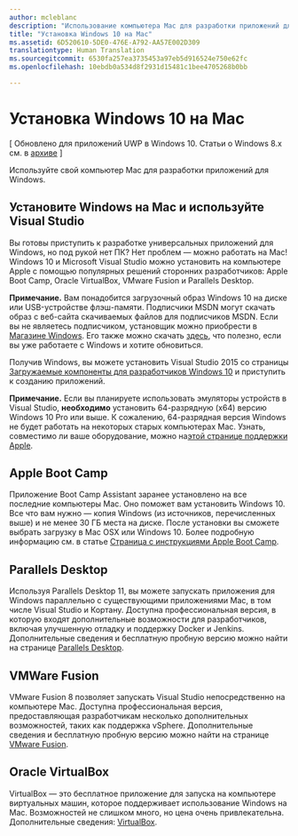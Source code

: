 ```yaml
---
author: mcleblanc
description: "Использование компьютера Mac для разработки приложений для Windows."
title: "Установка Windows 10 на Mac"
ms.assetid: 6D520610-5DE0-476E-A792-AA57E002D309
translationtype: Human Translation
ms.sourcegitcommit: 6530fa257ea3735453a97eb5d916524e750e62fc
ms.openlocfilehash: 10ebdb0a534d8f2931d15481c1bee4705268b0bb

---
```


# Установка Windows 10 на Mac

\[ Обновлено для приложений UWP в Windows 10. Статьи о Windows 8.x см. в [архиве](http://go.microsoft.com/fwlink/p/?linkid=619132) \]

Используйте свой компьютер Mac для разработки приложений для Windows.

## Установите Windows на Mac и используйте Visual Studio

Вы готовы приступить к разработке универсальных приложений для Windows, но под рукой нет ПК? Нет проблем — можно работать на Mac! Windows 10 и Microsoft Visual Studio можно установить на компьютере Apple с помощью популярных решений сторонних разработчиков: Apple Boot Camp, Oracle VirtualBox, VMware Fusion и Parallels Desktop.

**Примечание.**  Вам понадобится загрузочный образ Windows 10 на диске или USB-устройстве флэш-памяти. Подписчики MSDN могут скачать образ с веб-сайта скачиваемых файлов для подписчиков MSDN. Если вы не являетесь подписчиком, установщик можно приобрести в [Магазине Windows](http://apps.microsoft.com/windows/app). Его также можно скачать [здесь](http://go.microsoft.com/fwlink/?LinkId=623906), что полезно, если вы уже работаете с Windows и хотите обновиться.

Получив Windows, вы можете установить Visual Studio 2015 со страницы [Загружаемые компоненты для разработчиков Windows 10](http://go.microsoft.com/fwlink/p/?LinkId=302144) и приступить к созданию приложений.

**Примечание.**  Если вы планируете использовать эмуляторы устройств в Visual Studio, **необходимо** установить 64-разрядную (x64) версию Windows 10 Pro или выше. К сожалению, 64-разрядная версия Windows не будет работать на некоторых старых компьютерах Mac. Узнать, совместимо ли ваше оборудование, можно на[этой странице поддержки Apple](http://go.microsoft.com/fwlink/p/?LinkID=397959).

## Apple Boot Camp

Приложение Boot Camp Assistant заранее установлено на все последние компьютеры Mac. Оно поможет вам установить Windows 10. Все что вам нужно — копия Windows (из источников, перечисленных выше) и не менее 30 ГБ места на диске. После установки вы сможете выбрать загрузку в Mac OSX или Windows 10. Более подробную информацию см. в статье [Страница с инструкциями Apple Boot Camp](http://go.microsoft.com/fwlink/?LinkId=623912).

## Parallels Desktop

Используя Parallels Desktop 11, вы можете запускать приложения для Windows параллельно с существующими приложениями Mac, в том числе Visual Studio и Кортану. Доступна профессиональная версия, в которую входят дополнительные возможности для разработчиков, включая улучшенную отладку и поддержку Docker и Jenkins. Дополнительные сведения и бесплатную пробную версию можно найти на странице [Parallels Desktop](http://go.microsoft.com/fwlink/p/?LinkId=281827).

## VMWare Fusion

VMware Fusion 8 позволяет запускать Visual Studio непосредственно на компьютере Mac. Доступна профессиональная версия, предоставляющая разработчикам несколько дополнительных возможностей, таких как поддержка vSphere. Дополнительные сведения и бесплатную пробную версию можно найти на странице [VMware Fusion](http://go.microsoft.com/fwlink/p/?LinkId=281826).

## Oracle VirtualBox

VirtualBox — это бесплатное приложение для запуска на компьютере виртуальных машин, которое поддерживает использование Windows на Mac. Возможностей не слишком много, но цена очень привлекательна. Дополнительные сведения: [VirtualBox](http://go.microsoft.com/fwlink/p/?LinkId=280599).




<!--HONumber=Jun16_HO4-->


